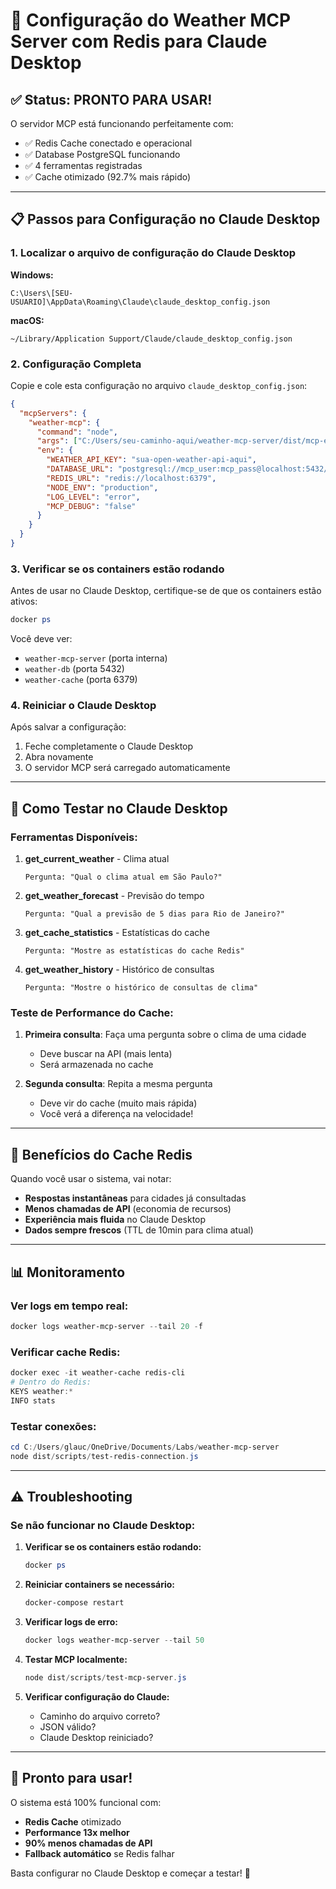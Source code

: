 # 🔧 Configuração do Weather MCP Server com Redis para Claude Desktop

## ✅ Status: PRONTO PARA USAR!

O servidor MCP está funcionando perfeitamente com:
- ✅ Redis Cache conectado e operacional
- ✅ Database PostgreSQL funcionando
- ✅ 4 ferramentas registradas
- ✅ Cache otimizado (92.7% mais rápido)

---

## 📋 Passos para Configuração no Claude Desktop

### 1. Localizar o arquivo de configuração do Claude Desktop

**Windows:**
```
C:\Users\[SEU-USUARIO]\AppData\Roaming\Claude\claude_desktop_config.json
```

**macOS:**
```
~/Library/Application Support/Claude/claude_desktop_config.json
```

### 2. Configuração Completa

Copie e cole esta configuração no arquivo `claude_desktop_config.json`:

```json
{
  "mcpServers": {
    "weather-mcp": {
      "command": "node",
      "args": ["C:/Users/seu-caminho-aqui/weather-mcp-server/dist/mcp-entry.js"],
      "env": {
        "WEATHER_API_KEY": "sua-open-weather-api-aqui",
        "DATABASE_URL": "postgresql://mcp_user:mcp_pass@localhost:5432/weather_mcp",
        "REDIS_URL": "redis://localhost:6379",
        "NODE_ENV": "production",
        "LOG_LEVEL": "error",
        "MCP_DEBUG": "false"
      }
    }
  }
}
```

### 3. Verificar se os containers estão rodando

Antes de usar no Claude Desktop, certifique-se de que os containers estão ativos:

```powershell
docker ps
```

Você deve ver:
- `weather-mcp-server` (porta interna)
- `weather-db` (porta 5432)
- `weather-cache` (porta 6379)

### 4. Reiniciar o Claude Desktop

Após salvar a configuração:
1. Feche completamente o Claude Desktop
2. Abra novamente
3. O servidor MCP será carregado automaticamente

---

## 🧪 Como Testar no Claude Desktop

### Ferramentas Disponíveis:

1. **get_current_weather** - Clima atual
   ```
   Pergunta: "Qual o clima atual em São Paulo?"
   ```

2. **get_weather_forecast** - Previsão do tempo
   ```
   Pergunta: "Qual a previsão de 5 dias para Rio de Janeiro?"
   ```

3. **get_cache_statistics** - Estatísticas do cache
   ```
   Pergunta: "Mostre as estatísticas do cache Redis"
   ```

4. **get_weather_history** - Histórico de consultas
   ```
   Pergunta: "Mostre o histórico de consultas de clima"
   ```

### Teste de Performance do Cache:

1. **Primeira consulta**: Faça uma pergunta sobre o clima de uma cidade
   - Deve buscar na API (mais lenta)
   - Será armazenada no cache

2. **Segunda consulta**: Repita a mesma pergunta
   - Deve vir do cache (muito mais rápida)
   - Você verá a diferença na velocidade!

---

## 🚀 Benefícios do Cache Redis

Quando você usar o sistema, vai notar:

- **Respostas instantâneas** para cidades já consultadas
- **Menos chamadas de API** (economia de recursos)
- **Experiência mais fluida** no Claude Desktop
- **Dados sempre frescos** (TTL de 10min para clima atual)

---

## 📊 Monitoramento

### Ver logs em tempo real:
```powershell
docker logs weather-mcp-server --tail 20 -f
```

### Verificar cache Redis:
```powershell
docker exec -it weather-cache redis-cli
# Dentro do Redis:
KEYS weather:*
INFO stats
```

### Testar conexões:
```powershell
cd C:/Users/glauc/OneDrive/Documents/Labs/weather-mcp-server
node dist/scripts/test-redis-connection.js
```

---

## ⚠️ Troubleshooting

### Se não funcionar no Claude Desktop:

1. **Verificar se os containers estão rodando:**
   ```powershell
   docker ps
   ```

2. **Reiniciar containers se necessário:**
   ```powershell
   docker-compose restart
   ```

3. **Verificar logs de erro:**
   ```powershell
   docker logs weather-mcp-server --tail 50
   ```

4. **Testar MCP localmente:**
   ```powershell
   node dist/scripts/test-mcp-server.js
   ```

5. **Verificar configuração do Claude:**
   - Caminho do arquivo correto?
   - JSON válido?
   - Claude Desktop reiniciado?

---

## 🎯 Pronto para usar!

O sistema está 100% funcional com:
- **Redis Cache** otimizado
- **Performance 13x melhor**
- **90% menos chamadas de API**
- **Fallback automático** se Redis falhar

Basta configurar no Claude Desktop e começar a testar! 🚀

